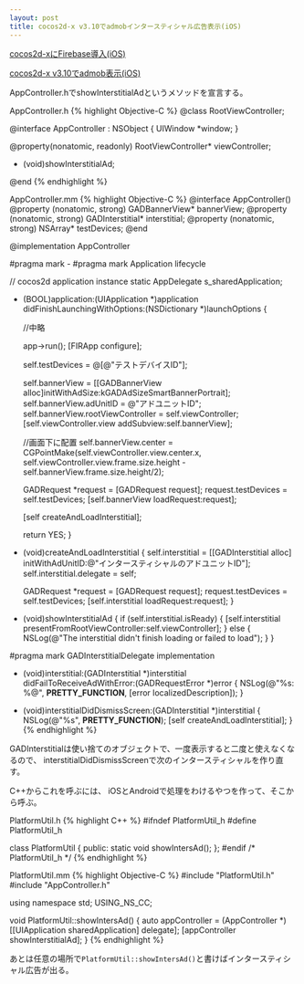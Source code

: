 ```yaml
---
layout: post
title: cocos2d-x v3.10でadmobインタースティシャル広告表示(iOS)
---
```


[cocos2d-xにFirebase導入(iOS)]({{site.baseurl}}/1cocos2dxfirebaseiOS/)

[cocos2d-x v3.10でadmob表示(iOS)]({{site.baseurl}}/2cocos2dxadmobiOS/)

AppController.hでshowInterstitialAdというメソッドを宣言する。

AppController.h
{% highlight Objective-C %}
@class RootViewController;

@interface AppController : NSObject <UIApplicationDelegate> {
    UIWindow *window;
}

@property(nonatomic, readonly) RootViewController* viewController;

- (void)showInterstitialAd;

@end
{% endhighlight %}

AppController.mm
{% highlight Objective-C %}
@interface AppController() <GADInterstitialDelegate>
@property (nonatomic, strong) GADBannerView* bannerView;
@property (nonatomic, strong) GADInterstitial* interstitial;
@property (nonatomic, strong) NSArray* testDevices;
@end

@implementation AppController

#pragma mark -
#pragma mark Application lifecycle

// cocos2d application instance
static AppDelegate s_sharedApplication;

- (BOOL)application:(UIApplication *)application didFinishLaunchingWithOptions:(NSDictionary *)launchOptions {    

    //中略

    app->run();
    [FIRApp configure];
    
    self.testDevices = @[@"テストデバイスID"];
    
    self.bannerView = [[GADBannerView alloc]initWithAdSize:kGADAdSizeSmartBannerPortrait];
    self.bannerView.adUnitID = @"アドユニットID";
    self.bannerView.rootViewController = self.viewController;
    [self.viewController.view addSubview:self.bannerView];
    
    //画面下に配置
    self.bannerView.center = CGPointMake(self.viewController.view.center.x,
                                         self.viewController.view.frame.size.height - self.bannerView.frame.size.height/2);
        
    GADRequest *request = [GADRequest request];
    request.testDevices = self.testDevices;
    [self.bannerView loadRequest:request];
    
    [self createAndLoadInterstitial];
    
    return YES;
}

- (void)createAndLoadInterstitial {
    self.interstitial =
    [[GADInterstitial alloc] initWithAdUnitID:@"インタースティシャルのアドユニットID"];
    self.interstitial.delegate = self;
    
    GADRequest *request = [GADRequest request];
    request.testDevices = self.testDevices;
    [self.interstitial loadRequest:request];
}

- (void)showInterstitialAd {
    if (self.interstitial.isReady) {
        [self.interstitial presentFromRootViewController:self.viewController];
    } else {
        NSLog(@"The interstitial didn't finish loading or failed to load");
    }
}

#pragma mark GADInterstitialDelegate implementation

- (void)interstitial:(GADInterstitial *)interstitial
didFailToReceiveAdWithError:(GADRequestError *)error {
    NSLog(@"%s: %@", __PRETTY_FUNCTION__, [error localizedDescription]);
}

- (void)interstitialDidDismissScreen:(GADInterstitial *)interstitial {
    NSLog(@"%s", __PRETTY_FUNCTION__);
    [self createAndLoadInterstitial];
}
{% endhighlight %}

GADInterstitialは使い捨てのオブジェクトで、一度表示すると二度と使えなくなるので、
interstitialDidDismissScreenで次のインタースティシャルを作り直す。

C++からこれを呼ぶには、
iOSとAndroidで処理をわけるやつを作って、そこから呼ぶ。

PlatformUtil.h
{% highlight C++ %}
#ifndef PlatformUtil_h
#define PlatformUtil_h

class PlatformUtil {
public:
    static void showIntersAd();
};
#endif /* PlatformUtil_h */
{% endhighlight %}

PlatformUtil.mm
{% highlight Objective-C %}
#include "PlatformUtil.h"
#include "AppController.h"

using namespace std;
USING_NS_CC;

void PlatformUtil::showIntersAd()
{
    auto appController = (AppController *)[[UIApplication sharedApplication] delegate];
    [appController showInterstitialAd];
}
{% endhighlight %}

あとは任意の場所で`PlatformUtil::showIntersAd()`と書けばインタースティシャル広告が出る。

